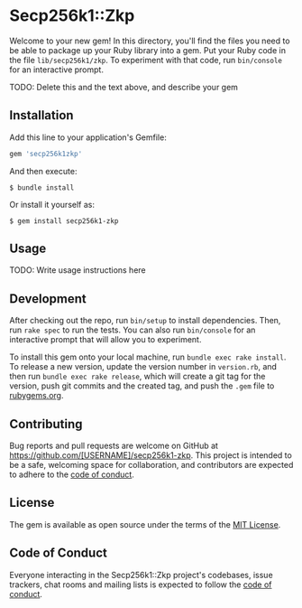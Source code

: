 # Secp256k1::Zkp

Welcome to your new gem! In this directory, you'll find the files you need to be able to package up your Ruby library into a gem. Put your Ruby code in the file `lib/secp256k1/zkp`. To experiment with that code, run `bin/console` for an interactive prompt.

TODO: Delete this and the text above, and describe your gem

## Installation

Add this line to your application's Gemfile:

```ruby
gem 'secp256k1zkp'
```

And then execute:

    $ bundle install

Or install it yourself as:

    $ gem install secp256k1-zkp

## Usage

TODO: Write usage instructions here

## Development

After checking out the repo, run `bin/setup` to install dependencies. Then, run `rake spec` to run the tests. You can also run `bin/console` for an interactive prompt that will allow you to experiment.

To install this gem onto your local machine, run `bundle exec rake install`. To release a new version, update the version number in `version.rb`, and then run `bundle exec rake release`, which will create a git tag for the version, push git commits and the created tag, and push the `.gem` file to [rubygems.org](https://rubygems.org).

## Contributing

Bug reports and pull requests are welcome on GitHub at https://github.com/[USERNAME]/secp256k1-zkp. This project is intended to be a safe, welcoming space for collaboration, and contributors are expected to adhere to the [code of conduct](https://github.com/[USERNAME]/secp256k1-zkp/blob/master/CODE_OF_CONDUCT.md).

## License

The gem is available as open source under the terms of the [MIT License](https://opensource.org/licenses/MIT).

## Code of Conduct

Everyone interacting in the Secp256k1::Zkp project's codebases, issue trackers, chat rooms and mailing lists is expected to follow the [code of conduct](https://github.com/[USERNAME]/secp256k1-zkp/blob/master/CODE_OF_CONDUCT.md).
